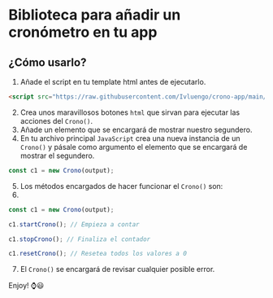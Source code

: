 # Biblioteca para añadir un cronómetro en tu app

## ¿Cómo usarlo?

1. Añade el script en tu template html antes de ejecutarlo.

```html
<script src="https://raw.githubusercontent.com/Ivluengo/crono-app/main/Crono.js"></script>
```

2. Crea unos maravillosos botones `html` que sirvan para ejecutar las acciones del `Crono()`.
3. Añade un elemento que se encargará de mostrar nuestro segundero.
4. En tu archivo principal `JavaScript` crea una nueva instancia de un `Crono()` y pásale como argumento el elemento que se encargará de mostrar el segundero.

```javascript
const c1 = new Crono(output);
```
5. Los métodos encargados de hacer funcionar el `Crono()` son:
6. 
```javascript
const c1 = new Crono(output);

c1.startCrono(); // Empieza a contar

c1.stopCrono(); // Finaliza el contador

c1.resetCrono(); // Resetea todos los valores a 0
```
7. El `Crono()` se encargará de revisar cualquier posible error.

Enjoy! ⌚😃
